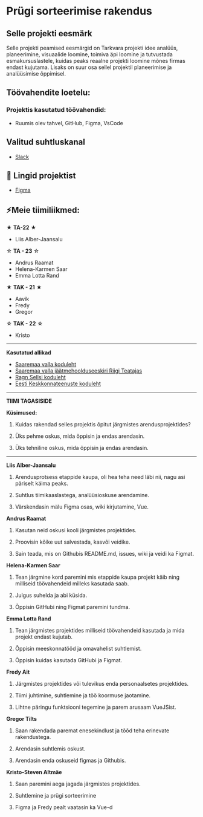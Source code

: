 # Prügi sorteerimise rakendus

## Selle projekti eesmärk
Selle projekti peamised eesmärgid on Tarkvara projekti idee analüüs, planeerimine, visuaalide loomine, toimiva äpi loomine ja tutvustada esmakursuslastele, kuidas peaks reaalne projekti loomine mõnes firmas endast kujutama. Lisaks on suur osa sellel projektil planeerimise ja analüüsimise õppimisel. 

## Töövahendite loetelu:
### Projektis kasutatud töövahendid:
- Ruumis olev tahvel, GitHub, Figma, VsCode

## Valitud suhtluskanal
- [Slack](https://slack.com/)


## 📓 Lingid projektist
- [Figma](https://www.figma.com/file/fWorQB1VOL1sMQNosSKPAN/Untitled?)

## ⚡Meie tiimiliikmed:

★ **TA-22** ★
- Liis Alber-Jaansalu

☆ **TA - 23** ☆
- Andrus Raamat
- Helena-Karmen Saar
- Emma Lotta Rand

★ **TAK - 21** ★
- Aavik
- Fredy
- Gregor
  
☆ **TAK - 22** ☆
- Kristo

---

**Kasutatud allikad**

- [Saaremaa valla koduleht](https://www.saaremaavald.ee/liigiti-kogumine)
- [Saaremaa valla jäätmehoolduseeskiri Riigi Teatajas](https://www.riigiteataja.ee/akt/410092022027?leiaKehtiv#para14)
- [Ragn Sellsi koduleht](https://www.ragnsells.ee/)
- [Eesti Keskkonnateenuste koduleht](https://www.keskkonnateenused.ee/avaleht)

-----------
**TIIMI TAGASISIDE**

**Küsimused:**
1. Kuidas rakendad selles projektis õpitut järgmistes arendusprojektides?


2. Üks pehme oskus, mida õppisin ja endas arendasin.


3. Üks tehniline oskus, mida õppisin ja endas arendasin.

---


**Liis Alber-Jaansalu**

1. Arendusprotsess etappide kaupa, oli hea teha need läbi nii, nagu asi päriselt käima peaks. 


2. Suhtlus tiimikaaslastega, analüüsioskuse arendamine.


3. Värskendasin mälu Figma osas, wiki kirjutamine, Vue.


**Andrus Raamat**

1. Kasutan neid oskusi kooli järgmistes projektides.

2. Proovisin kõike uut salvestada, kasvõi veidike.

3. Sain teada, mis on Githubis README.md, issues, wiki ja veidi ka Figmat.


**Helena-Karmen Saar**

1. Tean järgmine kord paremini mis etappide kaupa projekt käib ning milliseid töövahendeid milleks kasutada saab.
 
2. Julgus suhelda ja abi küsida. 

3. Õppisin GitHubi ning Figmat paremini tundma.


**Emma Lotta Rand**

1. Tean järgmistes projektides milliseid töövahendeid kasutada ja mida projekt endast kujutab.
 
2. Õppisin meeskonnatööd ja omavahelist suhtlemist.

3. Õppisin kuidas kasutada GitHubi ja Figmat.



**Fredy Ait**

1. Järgmistes projektides või tulevikus enda personaalsetes projektides.
 
2. Tiimi juhtimine, suhtlemine ja töö koormuse jaotamine.

3. Lihtne päringu funktsiooni tegemine ja parem arusaam VueJSist.


**Gregor Tilts**

1. Saan rakendada paremat enesekindlust ja tõõd teha erinevate rakendustega.

2. Arendasin suhtlemis oskust.

3. Arendasin enda oskuseid figmas ja Githubis.



**Kristo-Steven Altmäe**

1. Saan paremini aega jagada järgmistes projektides.

2. Suhtlemine ja prügi sorteerimine

3. Figma ja Fredy pealt vaatasin ka Vue-d
